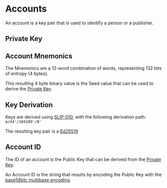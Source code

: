 # Accounts

An account is a key pair that is used to identify a person or a publisher.

## Private Key

## Account Mnemonics

The Mnemonics are a 12-word combination of words, representing 132 bits of entropy (4 bytes).

This resulting 4 byte binary value is the Seed value that can be used to derive the [Private Key](#private-key).

## Key Derivation

Keys are derived using [SLIP-010](https://github.com/satoshilabs/slips/blob/master/slip-0010.md), with the following derivation path: `m/44'/104109'/0'`

The resulting key pair is a [Ed25519](https://en.wikipedia.org/wiki/EdDSA#Ed25519) 


## Account ID

The ID of an account is the Public Key that can be derived from the [Private Key](#private-key).

An Account ID is the string that results by encoding the Public Key with the [base58btc multibase encoding](https://github.com/multiformats/multibase).

